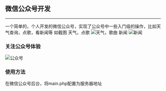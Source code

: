 ## 微信公众号开发

------


一个简单的，个人开发的微信公众号，实现了公众号中一些入门级的操作，比如天气查询，点歌，看新闻等
如截图
天气，点歌
![天气，歌曲](http://odhrhu3wc.bkt.clouddn.com/%E5%BE%AE%E4%BF%A1%E5%9B%BE%E7%89%87_20170913161717.jpg)
新闻
![新闻](http://odhrhu3wc.bkt.clouddn.com/%E5%BE%AE%E4%BF%A1%E5%9B%BE%E7%89%87_20170913161723.jpg)

### 关注公众号体验
![公众号](http://odhrhu3wc.bkt.clouddn.com/qrcode_for_gh_b74ee0256a72_430.jpg)

### 使用方法
在微信公众号后台，将main.php配置为服务器地址
